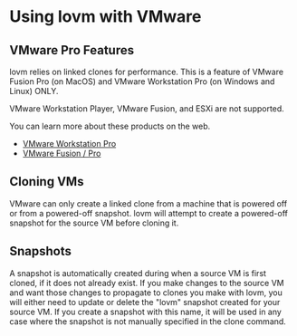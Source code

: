 # Using lovm with VMware

## VMware Pro Features

lovm relies on linked clones for performance. This is a feature of VMware Fusion
Pro (on MacOS) and VMware Workstation Pro (on Windows and Linux) ONLY.

VMware Workstation Player, VMware Fusion, and ESXi are not supported.

You can learn more about these products on the web.

- [VMware Workstation Pro](https://www.vmware.com/products/workstation-pro.html)
- [VMware Fusion / Pro](https://www.vmware.com/products/fusion.html)

## Cloning VMs

VMware can only create a linked clone from a machine that is powered off or from
a powered-off snapshot. lovm will attempt to create a powered-off snapshot for
the source VM before cloning it.

## Snapshots

A snapshot is automatically created during when a source VM is first cloned, if
it does not already exist. If you make changes to the source VM and want those
changes to propagate to clones you make with lovm, you will either need to
update or delete the "lovm" snapshot created for your source VM. If you create
a snapshot with this name, it will be used in any case where the snapshot is
not manually specified in the clone command.
